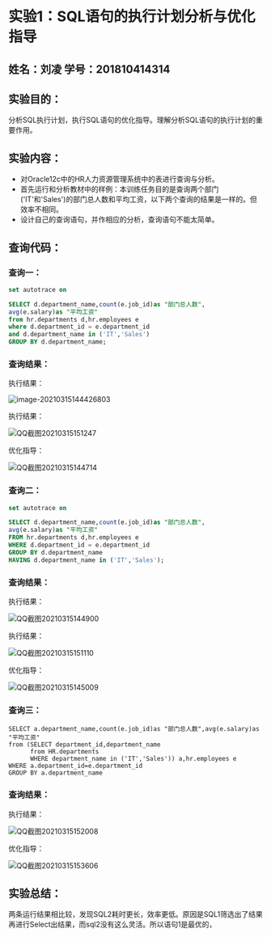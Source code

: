 # 实验1：SQL语句的执行计划分析与优化指导



## 姓名：刘凌      学号：201810414314



## 实验目的：

​	分析SQL执行计划，执行SQL语句的优化指导。理解分析SQL语句的执行计划的重要作用。



## 实验内容：

- 对Oracle12c中的HR人力资源管理系统中的表进行查询与分析。
- 首先运行和分析教材中的样例：本训练任务目的是查询两个部门('IT'和'Sales')的部门总人数和平均工资，以下两个查询的结果是一样的。但效率不相同。
- 设计自己的查询语句，并作相应的分析，查询语句不能太简单。



## 查询代码：

### 查询一：

```sql
set autotrace on

SELECT d.department_name,count(e.job_id)as "部门总人数",
avg(e.salary)as "平均工资"
from hr.departments d,hr.employees e
where d.department_id = e.department_id
and d.department_name in ('IT','Sales')
GROUP BY d.department_name;
```

### 查询结果：

执行结果：

![image-20210315144426803](C:\Users\ASUS\AppData\Roaming\Typora\typora-user-images\image-20210315144426803.png)

执行结果：

![QQ截图20210315151247](D:\新建文件夹\oracle\test1\QQ截图20210315151247.png)



优化指导：

![QQ截图20210315144714](D:\新建文件夹\oracle\test1\QQ截图20210315144714.png)



### 查询二：

```sql
set autotrace on

SELECT d.department_name,count(e.job_id)as "部门总人数",
avg(e.salary)as "平均工资"
FROM hr.departments d,hr.employees e
WHERE d.department_id = e.department_id
GROUP BY d.department_name
HAVING d.department_name in ('IT','Sales');
```

### 查询结果：

执行结果：

![QQ截图20210315144900](D:\新建文件夹\oracle\test1\QQ截图20210315144900.png)

执行结果：

![QQ截图20210315151110](D:\新建文件夹\oracle\test1\QQ截图20210315151110.png)



优化指导：

![QQ截图20210315145009](D:\新建文件夹\oracle\test1\QQ截图20210315145009.png)



### 查询三：

```
SELECT a.department_name,count(e.job_id)as "部门总人数",avg(e.salary)as "平均工资"
from (SELECT department_id,department_name 
      from HR.departments 
      WHERE department_name in ('IT','Sales')) a,hr.employees e
WHERE a.department_id=e.department_id
GROUP BY a.department_name
```

### 查询结果：

执行结果：

![QQ截图20210315152008](D:\新建文件夹\oracle\test1\QQ截图20210315152008.png)

优化指导：

![QQ截图20210315153606](D:\新建文件夹\oracle\test1\QQ截图20210315153606.png)



## 实验总结：

两条运行结果相比较，发现SQL2耗时更长，效率更低。原因是SQL1筛选出了结果再进行Select出结果，而sql2没有这么灵活。所以语句1是最优的，